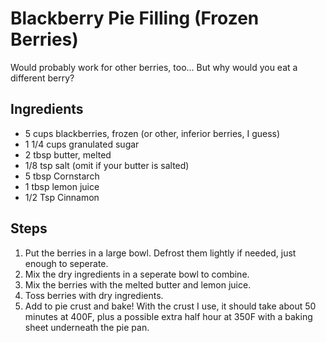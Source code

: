 Blackberry Pie Filling (Frozen Berries)
=======================================
Would probably work for other berries, too... But why would you eat a different berry?

Ingredients
-----------
* 5 cups blackberries, frozen (or other, inferior berries, I guess)
* 1 1/4 cups granulated sugar
* 2 tbsp butter, melted
* 1/8 tsp salt (omit if your butter is salted)
* 5 tbsp Cornstarch
* 1 tbsp lemon juice
* 1/2 Tsp Cinnamon

Steps
-----
1. Put the berries in a large bowl. Defrost them lightly if needed, just enough to seperate.
2. Mix the dry ingredients in a seperate bowl to combine.
3. Mix the berries with the melted butter and lemon juice.
4. Toss berries with dry ingredients.
5. Add to pie crust and bake! With the crust I use, it should take about 50 minutes at 400F, plus a possible extra half hour at 350F with a baking sheet underneath the pie pan.